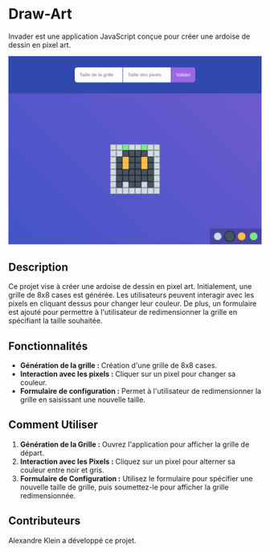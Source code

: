 # Draw-Art

Invader est une application JavaScript conçue pour créer une ardoise de dessin en pixel art.

![Aperçu de Draw Art](readme.png)

## Description

Ce projet vise à créer une ardoise de dessin en pixel art. Initialement, une grille de 8x8 cases est générée. Les utilisateurs peuvent interagir avec les pixels en cliquant dessus pour changer leur couleur. De plus, un formulaire est ajouté pour permettre à l'utilisateur de redimensionner la grille en spécifiant la taille souhaitée.

## Fonctionnalités

- **Génération de la grille :** Création d'une grille de 8x8 cases.
- **Interaction avec les pixels :** Cliquer sur un pixel pour changer sa couleur.
- **Formulaire de configuration :** Permet à l'utilisateur de redimensionner la grille en saisissant une nouvelle taille.

## Comment Utiliser

1. **Génération de la Grille :** Ouvrez l'application pour afficher la grille de départ.
2. **Interaction avec les Pixels :** Cliquez sur un pixel pour alterner sa couleur entre noir et gris.
3. **Formulaire de Configuration :** Utilisez le formulaire pour spécifier une nouvelle taille de grille, puis soumettez-le pour afficher la grille redimensionnée.

## Contributeurs

Alexandre Klein a développé ce projet.
